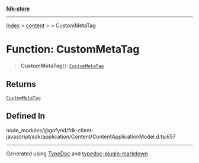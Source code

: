 [**fdk-store**](../../../README.md)
***

[Index](../../../API.md) > [content](../../README.md) > [<internal>](../README.md) > CustomMetaTag

# Function: CustomMetaTag

> **CustomMetaTag**(): [`CustomMetaTag`](../type-aliases/type-alias.CustomMetaTag.md)

## Returns

[`CustomMetaTag`](../type-aliases/type-alias.CustomMetaTag.md)

## Defined In

node\_modules/@gofynd/fdk-client-javascript/sdk/application/Content/ContentApplicationModel.d.ts:657

***
Generated using [TypeDoc](https://typedoc.org/) and [typedoc-plugin-markdown](https://www.npmjs.com/package/typedoc-plugin-markdown)
